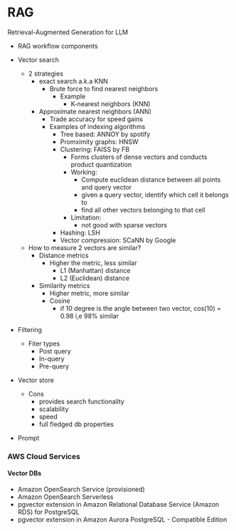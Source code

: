 # RAG
Retrieval-Augmented Generation for LLM

- RAG workflow components

- Vector search
    - 2 strategies
        - exact search a.k.a KNN
            - Brute force to find nearest neighbors
                - Example
                    - K-nearest neighbors (KNN)
        - Approximate nearest neighbors (ANN)
            - Trade accuracy for speed gains
            - Examples of indexing algorithms
                - Tree based: ANNOY by spotify
                - Promximity graphs: HNSW
                - Clustering: FAISS by FB
                    - Forms clusters of dense vectors and conducts product quantization
                    - Working:
                        - Compute euclidean distance between all points and query vector
                        - given a query vector, identify which cell it belongs to
                        - find all other vectors belonging to that cell
                    - Limitation:
                        - not good with sparse vectors
                - Hashing: LSH
                - Vector compression: SCaNN by Google
    - How to measure 2 vectors are similar?
        - Distance metrics
            - Higher the metric, less similar
                - L1 (Manhattan) distance
                - L2 (Euclidean) distance
        - Similarity metrics
            - Higher metric, more similar
            - Cosine
                - if 10 degree is the angle between two vector, cos(10) = 0.98 i,e 98% similar


- Filtering
    - Fiter types
        - Post query
        - In-query
        - Pre-query


- Vector store
    - Cons
        - provides search functionality
        - scalability
        - speed
        - full fledged db properties
- Prompt

### AWS Cloud Services

#### Vector DBs

- Amazon OpenSearch Service (provisioned)
- Amazon OpenSearch Serverless
- pgvector extension in Amazon Relational Database Service (Amazon RDS) for PostgreSQL
- pgvector extension in Amazon Aurora PostgreSQL - Compatible Edition


